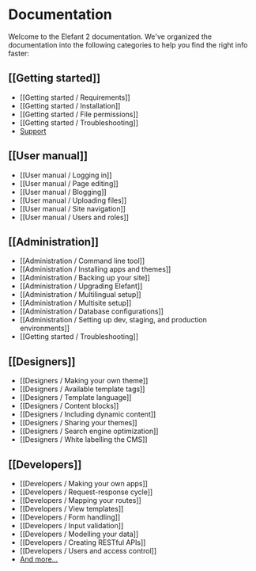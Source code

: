 # Documentation

Welcome to the Elefant 2 documentation. We've organized the documentation
into the following categories to help you find the right info faster:

## [[Getting started]]

* [[Getting started / Requirements]]
* [[Getting started / Installation]]
* [[Getting started / File permissions]]
* [[Getting started / Troubleshooting]]
* [Support](/forum/)

## [[User manual]]

* [[User manual / Logging in]]
* [[User manual / Page editing]]
* [[User manual / Blogging]]
* [[User manual / Uploading files]]
* [[User manual / Site navigation]]
* [[User manual / Users and roles]]

## [[Administration]]

* [[Administration / Command line tool]]
* [[Administration / Installing apps and themes]]
* [[Administration / Backing up your site]]
* [[Administration / Upgrading Elefant]]
* [[Administration / Multilingual setup]]
* [[Administration / Multisite setup]]
* [[Administration / Database configurations]]
* [[Administration / Setting up dev, staging, and production environments]]
* [[Getting started / Troubleshooting]]

## [[Designers]]

* [[Designers / Making your own theme]]
* [[Designers / Available template tags]]
* [[Designers / Template language]]
* [[Designers / Content blocks]]
* [[Designers / Including dynamic content]]
* [[Designers / Sharing your themes]]
* [[Designers / Search engine optimization]]
* [[Designers / White labelling the CMS]]

## [[Developers]]

* [[Developers / Making your own apps]]
* [[Developers / Request-response cycle]]
* [[Developers / Mapping your routes]]
* [[Developers / View templates]]
* [[Developers / Form handling]]
* [[Developers / Input validation]]
* [[Developers / Modelling your data]]
* [[Developers / Creating RESTful APIs]]
* [[Developers / Users and access control]]
* [And more...](/docs/2.0/developers)
